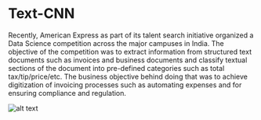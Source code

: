 # Text-CNN
Recently, American Express as part of its talent search initiative organized a Data Science competition across the major campuses in India. The objective of the competition was to extract information from structured text documents such as invoices and business documents and classify textual sections of the document into pre-defined categories such as total tax/tip/price/etc. The business objective behind doing that was to achieve digitization of invoicing processes such as automating expenses and for ensuring compliance and regulation.

![alt text](https://tuhin2nitdgp.files.wordpress.com/2021/11/image.png)

